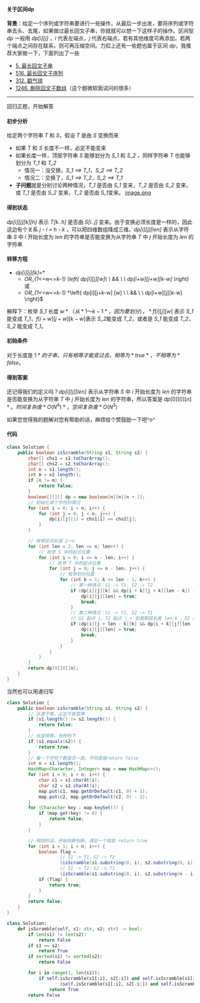 #### 关于区间dp
**背景**：给定一个序列或字符串要进行一些操作，从最后一步出发，要将序列或字符串去头、去尾，如果做过最长回文子串，你就就可以想一下这样子的操作。区间型 *dp* 一般用 *dp[i][j]* ，*i* 代表左端点，*j* 代表右端点，若有其他维度可再添加，若两个端点之间存在联系，则可再压缩空间。力扣上还有一些题也属于区间 *dp*，我推荐大家做一下，下面列出了一些
- [5. 最长回文子串](https://leetcode-cn.com/problems/longest-palindromic-substring/)
- [516. 最长回文子序列](https://leetcode-cn.com/problems/longest-palindromic-subsequence/)
- [312. 戳气球](https://leetcode-cn.com/problems/burst-balloons/)
- [1246. 删除回文子数组](https://leetcode-cn.com/problems/palindrome-removal/)（这个题微软面试问的很多）
---
回归正题，开始解答


#### 初步分析
给定两个字符串 *T* 和 *S*，假设 *T* 是由 *S* 变换而来

- 如果 *T* 和 *S* 长度不一样，必定不能变来
- 如果长度一样，顶层字符串 *S* 能够划分为 *S_1* 和 *S_2* ，同样字符串 *T* 也能够划分为 *T_1* 和 *T_2*
  - 情况一：没交换，*S_1 ==> T_1*，*S_2 ==> T_2*
  - 情况二：交换了，*S_1 ==> T_2*，*S_2 ==> T_1*
- **子问题**就是分别讨论两种情况，*T_1* 是否由 *S_1* 变来，*T_2* 是否由 *S_2* 变来，或 *T_1* 是否由 *S_2* 变来，*T_2* 是否由 *S_1*变来。
 [image.png](https://pic.leetcode-cn.com/bc453287ed380cf1d8652fdf184508f2106879d1550b1b65f3b7dcd00c21cb32-image.png)


#### 得到状态
*dp[i][j][k][h]* 表示 *T[k..h]* 是否由 *S[i..j]* 变来。由于变换必须长度是一样的，因此这边有个关系 *j - i = h - k* ，可以把四维数组降成三维。*dp[i][j][len]* 表示从字符串 *S* 中 *i* 开始长度为 *len* 的字符串是否能变换为从字符串 *T* 中 *j* 开始长度为 *len* 的字符串  

#### 转移方程
- *dp[i][j][k]*=* 
    - *OR_{1<=w<=k-1}*  *\left\{ dp[i][j][w]\ \ \&\& \ \  dp[i+w][j+w][k-w] \right\}*  或 
    - *OR_{1<=w<=k-1}*  *\left\{ dp[i][j+k-w] [w] \ \ \&\& \ \  dp[i+w][j][k-w] \right\}$ 

解释下：枚举 *S_1* 长度 $w*（从 *1～k-1*，因为要划分），*f[i] [j] [w]$ 表示 *S_1* 能变成 *T_1*，$f[i+w] [j+w] [k-w]$表示 *S_2*能变成 *T_2*，或者是 *S_1* 能变成 *T_2*， *S_2* 能变成 *T_1*。

#### 初始条件
对于长度是 $1* 的子串，只有相等才能变过去，相等为 *true*，不相等为 *false$。

#### 得到答案
还记得我们的定义吗？*dp[i][j][len]* 表示从字符串 *S* 中 *i* 开始长度为 *len* 的字符串是否能变换为从字符串 *T* 中 *j* 开始长度为 *len* 的字符串，所以答案是 $dp[0][0][n]*。 时间复杂度 *O(N^4)*，空间复杂度*O(N^3)$

如果您觉得我的题解对您有帮助的话，麻烦给个赞鼓励一下吧^o^


#### 代码

```Java []
class Solution {
    public boolean isScramble(String s1, String s2) {
        char[] chs1 = s1.toCharArray();
        char[] chs2 = s2.toCharArray();
        int n = s1.length();
        int m = s2.length();
        if (n != m) {
            return false;
        }
        boolean[][][] dp = new boolean[n][n][n + 1];
        // 初始化单个字符的情况
        for (int i = 0; i < n; i++) {
            for (int j = 0; j < n; j++) {
                dp[i][j][1] = chs1[i] == chs2[j];
            }
        }

        // 枚举区间长度 2～n
        for (int len = 2; len <= n; len++) {
            // 枚举 S 中的起点位置
            for (int i = 0; i <= n - len; i++) {
                // 枚举 T 中的起点位置
                for (int j = 0; j <= n - len; j++) {
                    // 枚举划分位置
                    for (int k = 1; k <= len - 1; k++) {
                        // 第一种情况：S1 -> T1, S2 -> T2
                        if (dp[i][j][k] && dp[i + k][j + k][len - k]) {
                            dp[i][j][len] = true;
                            break;
                        }
                        // 第二种情况：S1 -> T2, S2 -> T1
                        // S1 起点 i，T2 起点 j + 前面那段长度 len-k ，S2 起点 i + 前面长度k
                        if (dp[i][j + len - k][k] && dp[i + k][j][len - k]) {
                            dp[i][j][len] = true;
                            break;
                        }
                    }
                }
            }
        }
        return dp[0][0][n];
    }
}
```

当然也可以用递归写

```Java []
class Solution {
    public boolean isScramble(String s1, String s2) {
        // 长度不等，必定不能变换
        if (s1.length() != s2.length()) {
            return false;
        }
        // 长度相等，先特判下
        if (s1.equals(s2)) {
            return true;
        }
        // 看一下字符个数是否一致，不同直接return false
        int n = s1.length();
        HashMap<Character, Integer> map = new HashMap<>();
        for (int i = 0; i < n; i++) {
            char c1 = s1.charAt(i);
            char c2 = s2.charAt(i);
            map.put(c1, map.getOrDefault(c1, 0) + 1);
            map.put(c2, map.getOrDefault(c2, 0) - 1);
        }
        for (Character key : map.keySet()) {
            if (map.get(key) != 0) {
                return false;
            }
        }

        // 相同的话，开始判断判断，满足一个就能 return true
        for (int i = 1; i < n; i++) {
            boolean flag =
                    // S1 -> T1，S2 -> T2
                    (isScramble(s1.substring(0, i), s2.substring(0, i)) && isScramble(s1.substring(i), s2.substring(i))) ||
                    // S1 -> T2，S2 -> T1
                    (isScramble(s1.substring(0, i), s2.substring(n - i)) && isScramble(s1.substring(i), s2.substring(0, s2.length() - i)));
            if (flag) {
                return true;
            }
        }
        return false;
    }
}
```

```Python []
class Solution:
    def isScramble(self, s1: str, s2: str) -> bool:
        if len(s1) != len(s2):
            return False
        if s1 == s2:
            return True
        if sorted(s1) != sorted(s2):
            return False

        for i in range(1, len(s1)):
            if self.isScramble(s1[:i], s2[:i]) and self.isScramble(s1[i:], s2[i:]) or \
                    (self.isScramble(s1[:i], s2[-i:]) and self.isScramble(s1[i:], s2[:-i])):
                return True
        return False
```